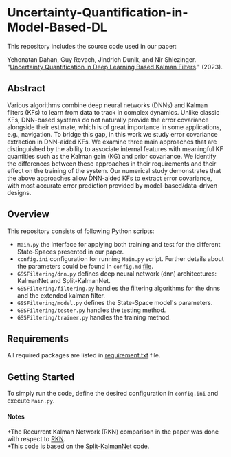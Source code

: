 # Uncertainty-Quantification-in-Model-Based-DL

This repository includes the source code used in our paper:

Yehonatan Dahan, Guy Revach, Jindrich Dunik, and Nir Shlezinger. "[Uncertainty Quantification in Deep Learning Based Kalman Filters](https://arxiv.org/abs/2309.03058)." (2023).


## Abstract

Various algorithms combine deep neural networks (DNNs) and Kalman filters (KFs) to learn from data to track in complex dynamics. Unlike classic KFs, DNN-based systems do not naturally provide the error covariance alongside their estimate, which is of great importance in some applications, e.g., navigation. To bridge this gap, in this work we study error covariance extraction in DNN-aided KFs. We examine three main approaches that are distinguished by the ability to associate internal features with meaningful KF quantities such as the Kalman gain (KG) and prior covariance. We identify the differences between these approaches in their requirements and their effect on the training of the system. Our numerical study demonstrates that the above approaches allow DNN-aided KFs to extract error covariance, with most accurate error prediction provided by model-based/data-driven designs.


## Overview

This repository consists of following Python scripts:
* `Main.py` the interface for applying both training and test for the different State-Spaces presented in our paper.
* `config.ini` configuration for running `Main.py` script. Further details about the parameters could be found in `config.md` [file](https://github.com/yonatandn/Uncertainty-Quantification-in-Model-Based-DL/blob/main/config.md).
* `GSSFiltering/dnn.py` defines deep neural network (dnn) architectures: KalmanNet and Split-KalmanNet.
* `GSSFiltering/filtering.py` handles the filtering algorithms for the dnns and the extended kalman filter.
* `GSSFiltering/model.py` defines the State-Space model's parameters.
* `GSSFiltering/tester.py` handles the testing method.
* `GSSFiltering/trainer.py` handles the training method.


## Requirements

All required packages are listed in [requirement.txt](https://github.com/yonatandn/Uncertainty-Quantification-in-Model-Based-DL/blob/develop/requirements.txt) file.


## Getting Started

To simply run the code, define the desired configuration in `config.ini` and execute `Main.py`.


#### Notes
+The Recurrent Kalman Network (RKN) comparison in the paper was done with respect to [RKN](https://github.com/ALRhub/rkn_share).  
+This code is based on the [Split-KalmanNet](https://github.com/geonchoi/Split-KalmanNet) code.  
